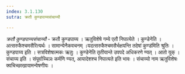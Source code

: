 ```yaml
---
index: 3.1.130
sutra: क्रतौ कुण्डपाय्यसंचाय्यौ

---
```

_क्रतौ कुण्डपाय्यसंचाय्यौ_ - क्रतौ कुण्डपाय्य । ऋतुविशेषे गम्ये एतौ निपात्येते । कुण्डेनेति । अत्सरुकैश्चमसैरित्यर्थः । सामान्येनैकवचनम् ।यदत्सरुकैश्चमसैर्भक्षयन्ति तदेषां कुण्ड॑मिति श्रुतिः । कुण्डपाय्य इति । सत्रविशेषात्मकः ऋतुः । कुण्डेनेति तृतीयान्ते उपपदे अधिकरणे ण्यत् । आतो युक् । संचाय्य इति । संपूर्वाच्चिञः कर्मणि ण्यत्, आयादेशश्च निपात्यते इति भावः । संचाय्यो नाम ऋतुविशेषः क्वचिच्छाखायामन्वेषणीयः ।